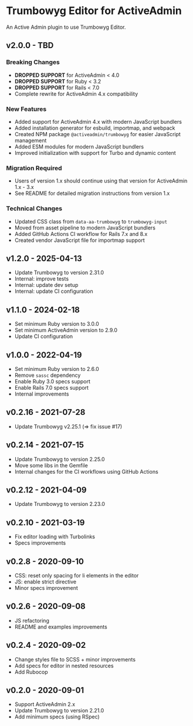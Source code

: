 # Trumbowyg Editor for ActiveAdmin

An Active Admin plugin to use Trumbowyg Editor.

## v2.0.0 - TBD

### Breaking Changes
- **DROPPED SUPPORT** for ActiveAdmin < 4.0
- **DROPPED SUPPORT** for Ruby < 3.2
- **DROPPED SUPPORT** for Rails < 7.0
- Complete rewrite for ActiveAdmin 4.x compatibility

### New Features
- Added support for ActiveAdmin 4.x with modern JavaScript bundlers
- Added installation generator for esbuild, importmap, and webpack
- Created NPM package `@activeadmin/trumbowyg` for easier JavaScript management
- Added ESM modules for modern JavaScript bundlers
- Improved initialization with support for Turbo and dynamic content

### Migration Required
- Users of version 1.x should continue using that version for ActiveAdmin 1.x - 3.x
- See README for detailed migration instructions from version 1.x

### Technical Changes
- Updated CSS class from `data-aa-trumbowyg` to `trumbowyg-input`
- Moved from asset pipeline to modern JavaScript bundlers
- Added GitHub Actions CI workflow for Rails 7.x and 8.x
- Created vendor JavaScript file for importmap support

## v1.2.0 - 2025-04-13

- Update Trumbowyg to version 2.31.0
- Internal: improve tests
- Internal: update dev setup
- Internal: update CI configuration

## v1.1.0 - 2024-02-18

- Set minimum Ruby version to 3.0.0
- Set minimum ActiveAdmin version to 2.9.0
- Update CI configuration

## v1.0.0 - 2022-04-19

- Set minimum Ruby version to 2.6.0
- Remove `sassc` dependency
- Enable Ruby 3.0 specs support
- Enable Rails 7.0 specs support
- Internal improvements

## v0.2.16 - 2021-07-28

- Update Trumbowyg v2.25.1 (=> fix issue #17)

## v0.2.14 - 2021-07-15

- Update Trumbowyg to version 2.25.0
- Move some libs in the Gemfile
- Internal changes for the CI workflows using GitHub Actions

## v0.2.12 - 2021-04-09

- Update Trumbowyg to version 2.23.0

## v0.2.10 - 2021-03-19

- Fix editor loading with Turbolinks
- Specs improvements

## v0.2.8 - 2020-09-10

- CSS: reset only spacing for li elements in the editor
- JS: enable strict directive
- Minor specs improvement

## v0.2.6 - 2020-09-08

- JS refactoring
- README and examples improvements

## v0.2.4 - 2020-09-02

- Change styles file to SCSS + minor improvements
- Add specs for editor in nested resources
- Add Rubocop

## v0.2.0 - 2020-09-01

- Support ActiveAdmin 2.x
- Update Trumbowyg to version 2.21.0
- Add minimum specs (using RSpec)
